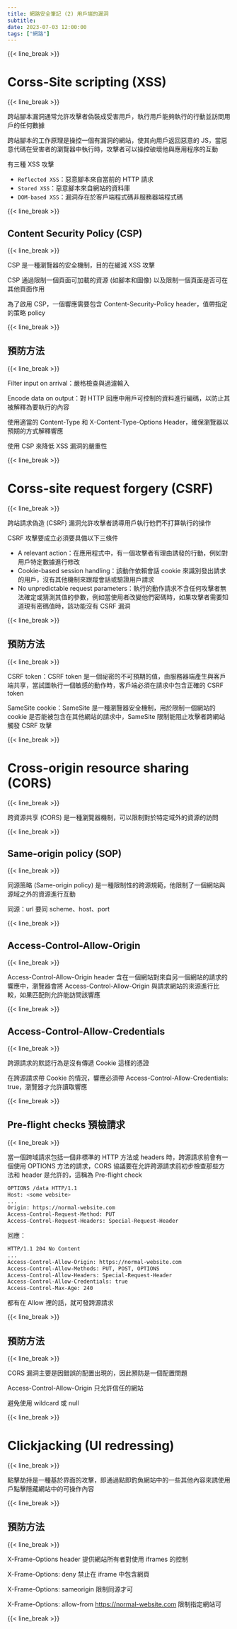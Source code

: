 ```yaml
---
title: 網路安全筆記 (2) 用戶端的漏洞
subtitle: 
date: 2023-07-03 12:00:00
tags: ["網路"]
---
```


{{< line_break >}}
# Corss-Site scripting (XSS)
{{< line_break >}}

跨站腳本漏洞通常允許攻擊者偽裝成受害用戶，執行用戶能夠執行的行動並訪問用戶的任何數據

跨站腳本的工作原理是操控一個有漏洞的網站，使其向用戶返回惡意的 JS，當惡意代碼在受害者的瀏覽器中執行時，攻擊者可以操控破壞他與應用程序的互動

有三種 XSS 攻擊

- `Reflected XSS`：惡意腳本來自當前的 HTTP 請求
- `Stored XSS`：惡意腳本來自網站的資料庫
- `DOM-based XSS`：漏洞存在於客戶端程式碼非服務器端程式碼

<!--more-->

{{< line_break >}}
## Content Security Policy (CSP)
{{< line_break >}}

CSP 是一種瀏覽器的安全機制，目的在緩減 XSS 攻擊

CSP 通過限制一個頁面可加載的資源 (如腳本和圖像) 以及限制一個頁面是否可在其他頁面作用

為了啟用 CSP，一個響應需要包含 Content-Security-Policy header，值帶指定的策略 policy

{{< line_break >}}
## 預防方法
{{< line_break >}}

Filter input on arrival：嚴格檢查與過濾輸入

Encode data on output：對 HTTP 回應中用戶可控制的資料進行編碼，以防止其被解釋為要執行的內容

使用適當的 Content-Type 和 X-Content-Type-Options Header，確保瀏覽器以預期的方式解釋響應

使用 CSP 來降低 XSS 漏洞的嚴重性

{{< line_break >}}
# Corss-site request forgery (CSRF)
{{< line_break >}}

跨站請求偽造 (CSRF) 漏洞允許攻擊者誘導用戶執行他們不打算執行的操作

CSRF 攻擊要成立必須要具備以下三條件

- A relevant action：在應用程式中，有一個攻擊者有理由誘發的行動，例如對用戶特定數據進行修改
- Cookie-based session handling：該動作依賴會話 cookie 來識別發出請求的用戶，沒有其他機制來跟蹤會話或驗證用戶請求
- No unpredictable request parameters：執行的動作請求不含任何攻擊者無法確定或猜測其值的參數，例如當使用者改變他們密碼時，如果攻擊者需要知道現有密碼值時，該功能沒有 CSRF 漏洞

{{< line_break >}}
## 預防方法
{{< line_break >}}

CSRF token：CSRF token 是一個祕密的不可預期的值，由服務器端產生與客戶端共享，當試圖執行一個敏感的動作時，客戶端必須在請求中包含正確的 CSRF token

SameSite cookie：SameSite 是一種瀏覽器安全機制，用於限制一個網站的 cookie 是否能被包含在其他網站的請求中，SameSite 限制能阻止攻擊者跨網站觸發 CSRF 攻擊


{{< line_break >}}
# Cross-origin resource sharing (CORS)
{{< line_break >}}

跨資源共享 (CORS) 是一種瀏覽器機制，可以限制對於特定域外的資源的訪問

{{< line_break >}}
## Same-origin policy (SOP)
{{< line_break >}}

同源策略 (Same-origin policy) 是一種限制性的跨源規範，他限制了一個網站與源域之外的資源進行互動

同源：url 要同 scheme、host、port

{{< line_break >}}
## Access-Control-Allow-Origin
{{< line_break >}}

Access-Control-Allow-Origin header 含在一個網站對來自另一個網站的請求的響應中，瀏覽器會將 Access-Control-Allow-Origin 與請求網站的來源進行比較，如果匹配則允許能訪問該響應

{{< line_break >}}
## Access-Control-Allow-Credentials
{{< line_break >}}

跨源請求的默認行為是沒有傳遞 Cookie 這樣的憑證

在跨源請求帶 Cookie 的情況，響應必須帶 Access-Control-Allow-Credentials: true，瀏覽器才允許讀取響應

{{< line_break >}}
## Pre-flight checks 預檢請求
{{< line_break >}}

當一個跨域請求包括一個非標準的 HTTP 方法或 headers 時，跨源請求前會有一個使用 OPTIONS 方法的請求，CORS 協議要在允許跨源請求前初步檢查那些方法和 header 是允許的，這稱為 Pre-flight check

```bash
OPTIONS /data HTTP/1.1
Host: <some website>
...
Origin: https://normal-website.com
Access-Control-Request-Method: PUT
Access-Control-Request-Headers: Special-Request-Header
```

回應：

```bash
HTTP/1.1 204 No Content
...
Access-Control-Allow-Origin: https://normal-website.com
Access-Control-Allow-Methods: PUT, POST, OPTIONS
Access-Control-Allow-Headers: Special-Request-Header
Access-Control-Allow-Credentials: true
Access-Control-Max-Age: 240
```

都有在 Allow 裡的話，就可發跨源請求

{{< line_break >}}
## 預防方法
{{< line_break >}}

CORS 漏洞主要是因錯誤的配置出現的，因此預防是一個配置問題

Access-Control-Allow-Origin 只允許信任的網站

避免使用 wildcard 或 null


{{< line_break >}}
# Clickjacking (UI redressing)
{{< line_break >}}

點擊劫持是一種基於界面的攻擊，即通過點即釣魚網站中的一些其他內容來誘使用戶點擊隱藏網站中的可操作內容

{{< line_break >}}
## 預防方法
{{< line_break >}}

X-Frame-Options header 提供網站所有者對使用 iframes 的控制

X-Frame-Options: deny 禁止在 iframe 中包含網頁

X-Frame-Options: sameorigin 限制同源才可

X-Frame-Options: allow-from https://normal-website.com 限制指定網站可

{{< line_break >}}